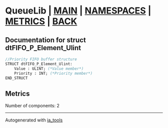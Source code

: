 # QueueLib | [MAIN] | [NAMESPACES] | [METRICS] | [BACK]  

## Documentation for struct dtFIFO_P_Element_Ulint  

```pascal
//Priority FIFO buffer structure  
STRUCT dtFIFO_P_Element_Ulint:
    Value : ULINT; (*Value member*)
    Priority : INT; (*Priority member*)
END_STRUCT
```

## Metrics  

Number of components: 2  

---
Autogenerated with [ia_tools](https://github.com/tkucic/ia_tools)  

[MAIN]: ../../../../index_st.md
[NAMESPACES]: ../../nsList_st.md
[METRICS]: ../../../metrics_st.md
[BACK]: ../nsMain_st.md
